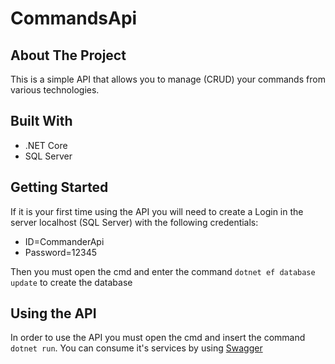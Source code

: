 # CommandsApi

## About The Project

This is a simple API that allows you to manage (CRUD) your commands from various technologies.
  
  
## Built With

   - .NET Core
   - SQL Server
   

## Getting Started

If it is your first time using the API you will need to create a Login in the server localhost (SQL Server) with the following credentials:
  - ID=CommanderApi
  - Password=12345
  
Then you must open the cmd and enter the command `dotnet ef database update` to create the database

## Using the API

In order to use the API you must open the cmd and insert the command `dotnet run`.
You can consume it's services by using [Swagger](http://localhost:5000/index.html)
  

